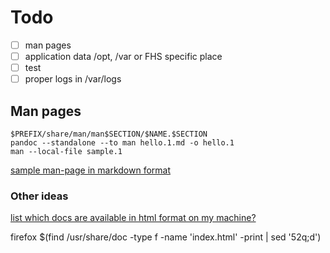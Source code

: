 # Todo

- [ ] man pages
- [ ] application data /opt, /var or FHS specific place
- [ ] test
- [ ] proper logs in /var/logs

## Man pages

```
$PREFIX/share/man/man$SECTION/$NAME.$SECTION
pandoc --standalone --to man hello.1.md -o hello.1
man --local-file sample.1
```

[sample man-page in markdown format](https://gist.githubusercontent.com/eddieantonio/55752dd76a003fefb562/raw/38f6eb9de250feef22ff80da124b0f439fba432d/hello.1.md)

### Other ideas

[list which docs are available in html format on my machine?](https://superuser.com/questions/157996/utilities-for-find-open-linux-usr-share-docs)

firefox $(find /usr/share/doc -type f -name 'index.html' -print | sed '52q;d')
